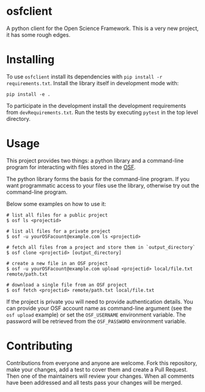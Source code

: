 # osfclient

A python client for the Open Science Framework. This is a very new project,
it has some rough edges.


# Installing

To use `osfclient` install its dependencies with
`pip install -r requirements.txt`. Install the library itself in development
mode with:
```
pip install -e .
```

To participate in the development install the development requirements from
`devRequirements.txt`. Run the tests by executing `pytest` in the top level
directory.


# Usage

This project provides two things: a python library and a command-line program
for interacting with files stored in the [OSF](https://osf.io/).

The python library forms the basis for the command-line program. If you want
programmatic access to your files use the library, otherwise try out the
command-line program.

Below some examples on how to use it:
```
# list all files for a public project
$ osf ls <projectid>

# list all files for a private project
$ osf -u yourOSFacount@example.com ls <projectid>

# fetch all files from a project and store them in `output_directory`
$ osf clone <projectid> [output_directory]

# create a new file in an OSF project
$ osf -u yourOSFacount@example.com upload <projectid> local/file.txt remote/path.txt

# download a single file from an OSF project
$ osf fetch <projectid> remote/path.txt local/file.txt
```

If the project is private you will need to provide authentication details.
You can provide your OSF account name as command-line argument (see the
`osf upload` example) or set the `OSF_USERNAME` environment variable. The
password will be retrieved from the `OSF_PASSWORD` environment variable.


# Contributing

Contributions from everyone and anyone are welcome. Fork this repository,
make your changes, add a test to cover them and create a Pull Request.
Then one of the maintainers will review your changes. When all comments
have been addressed and all tests pass your changes will be merged.
